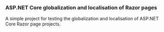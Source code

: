 ### ASP.NET Core globalization and localisation of Razor pages

A simple project for testing the globalization and localisation of ASP.NET Core Razor page projects.
